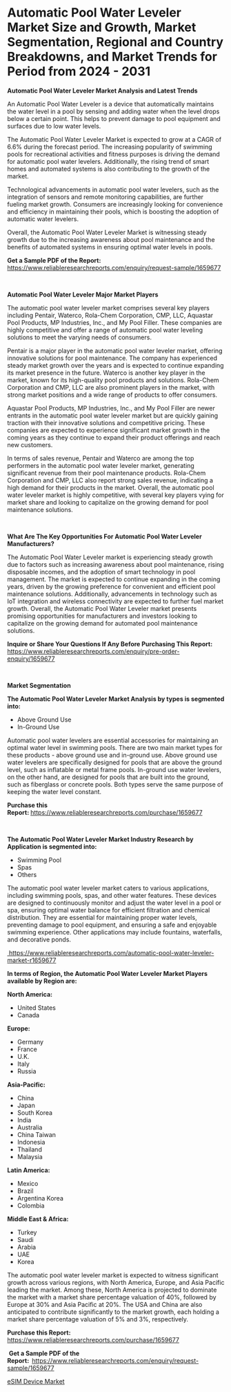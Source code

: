 <p><h1>Automatic Pool Water Leveler Market Size and Growth, Market Segmentation, Regional and Country Breakdowns, and Market Trends for Period from 2024 -  2031</h1></p><p><strong>Automatic Pool Water Leveler Market Analysis and Latest Trends</strong></p>
<p><p>An Automatic Pool Water Leveler is a device that automatically maintains the water level in a pool by sensing and adding water when the level drops below a certain point. This helps to prevent damage to pool equipment and surfaces due to low water levels.</p><p>The Automatic Pool Water Leveler Market is expected to grow at a CAGR of 6.6% during the forecast period. The increasing popularity of swimming pools for recreational activities and fitness purposes is driving the demand for automatic pool water levelers. Additionally, the rising trend of smart homes and automated systems is also contributing to the growth of the market.</p><p>Technological advancements in automatic pool water levelers, such as the integration of sensors and remote monitoring capabilities, are further fueling market growth. Consumers are increasingly looking for convenience and efficiency in maintaining their pools, which is boosting the adoption of automatic water levelers.</p><p>Overall, the Automatic Pool Water Leveler Market is witnessing steady growth due to the increasing awareness about pool maintenance and the benefits of automated systems in ensuring optimal water levels in pools.</p></p>
<p><strong>Get a Sample PDF of the Report:&nbsp;</strong> <a href="https://www.reliableresearchreports.com/enquiry/request-sample/1659677">https://www.reliableresearchreports.com/enquiry/request-sample/1659677</a></p>
<p>&nbsp;</p>
<p><strong>Automatic Pool Water Leveler Major Market Players</strong></p>
<p><p>The automatic pool water leveler market comprises several key players including Pentair, Waterco, Rola-Chem Corporation, CMP, LLC, Aquastar Pool Products, MP Industries, Inc., and My Pool Filler. These companies are highly competitive and offer a range of automatic pool water leveling solutions to meet the varying needs of consumers.</p><p>Pentair is a major player in the automatic pool water leveler market, offering innovative solutions for pool maintenance. The company has experienced steady market growth over the years and is expected to continue expanding its market presence in the future. Waterco is another key player in the market, known for its high-quality pool products and solutions. Rola-Chem Corporation and CMP, LLC are also prominent players in the market, with strong market positions and a wide range of products to offer consumers.</p><p>Aquastar Pool Products, MP Industries, Inc., and My Pool Filler are newer entrants in the automatic pool water leveler market but are quickly gaining traction with their innovative solutions and competitive pricing. These companies are expected to experience significant market growth in the coming years as they continue to expand their product offerings and reach new customers.</p><p>In terms of sales revenue, Pentair and Waterco are among the top performers in the automatic pool water leveler market, generating significant revenue from their pool maintenance products. Rola-Chem Corporation and CMP, LLC also report strong sales revenue, indicating a high demand for their products in the market. Overall, the automatic pool water leveler market is highly competitive, with several key players vying for market share and looking to capitalize on the growing demand for pool maintenance solutions.</p></p>
<p>&nbsp;</p>
<p><strong>What Are The Key Opportunities For Automatic Pool Water Leveler Manufacturers?</strong></p>
<p><p>The Automatic Pool Water Leveler market is experiencing steady growth due to factors such as increasing awareness about pool maintenance, rising disposable incomes, and the adoption of smart technology in pool management. The market is expected to continue expanding in the coming years, driven by the growing preference for convenient and efficient pool maintenance solutions. Additionally, advancements in technology such as IoT integration and wireless connectivity are expected to further fuel market growth. Overall, the Automatic Pool Water Leveler market presents promising opportunities for manufacturers and investors looking to capitalize on the growing demand for automated pool maintenance solutions.</p></p>
<p><strong>Inquire or Share Your Questions If Any Before Purchasing This Report:</strong> <a href="https://www.reliableresearchreports.com/enquiry/pre-order-enquiry/1659677">https://www.reliableresearchreports.com/enquiry/pre-order-enquiry/1659677</a></p>
<p>&nbsp;</p>
<p><strong>Market Segmentation</strong></p>
<p><strong>The Automatic Pool Water Leveler Market Analysis by types is segmented into:</strong></p>
<p><ul><li>Above Ground Use</li><li>In-Ground Use</li></ul></p>
<p><p>Automatic pool water levelers are essential accessories for maintaining an optimal water level in swimming pools. There are two main market types for these products - above ground use and in-ground use. Above ground use water levelers are specifically designed for pools that are above the ground level, such as inflatable or metal frame pools. In-ground use water levelers, on the other hand, are designed for pools that are built into the ground, such as fiberglass or concrete pools. Both types serve the same purpose of keeping the water level constant.</p></p>
<p><strong>Purchase this Report:&nbsp;</strong><a href="https://www.reliableresearchreports.com/purchase/1659677">https://www.reliableresearchreports.com/purchase/1659677</a></p>
<p>&nbsp;</p>
<p><strong>The Automatic Pool Water Leveler Market Industry Research by Application is segmented into:</strong></p>
<p><ul><li>Swimming Pool</li><li>Spas</li><li>Others</li></ul></p>
<p><p>The automatic pool water leveler market caters to various applications, including swimming pools, spas, and other water features. These devices are designed to continuously monitor and adjust the water level in a pool or spa, ensuring optimal water balance for efficient filtration and chemical distribution. They are essential for maintaining proper water levels, preventing damage to pool equipment, and ensuring a safe and enjoyable swimming experience. Other applications may include fountains, waterfalls, and decorative ponds.</p></p>
<p><a href="https://www.reliableresearchreports.com/automatic-pool-water-leveler-market-r1659677">&nbsp;https://www.reliableresearchreports.com/automatic-pool-water-leveler-market-r1659677</a></p>
<p><strong>In terms of Region, the Automatic Pool Water Leveler Market Players available by Region are:</strong></p>
<p>
    <p> <strong> North America: </strong>
        <ul>
            <li>United States</li>
            <li>Canada</li>
        </ul>
        </p> 
    <p> <strong> Europe: </strong>
        <ul>
            <li>Germany</li>
            <li>France</li>
            <li>U.K.</li>
            <li>Italy</li>
            <li>Russia</li>
        </ul>
        </p> 
    <p> <strong> Asia-Pacific: </strong>
        <ul>
            <li>China</li>
            <li>Japan</li>
            <li>South Korea</li>
            <li>India</li>
            <li>Australia</li>
            <li>China Taiwan</li>
            <li>Indonesia</li>
            <li>Thailand</li>
            <li>Malaysia</li>
        </ul>
        </p> 
    <p> <strong> Latin America: </strong>
        <ul>
            <li>Mexico</li>
            <li>Brazil</li>
            <li>Argentina Korea</li>
            <li>Colombia</li>
        </ul>
        </p> 
    <p> <strong> Middle East & Africa: </strong>
        <ul>
            <li>Turkey</li>
            <li>Saudi</li>
            <li>Arabia</li>
            <li>UAE</li>
            <li>Korea</li>
        </ul>
    </p>
    </p>
<p><p>The automatic pool water leveler market is expected to witness significant growth across various regions, with North America, Europe, and Asia Pacific leading the market. Among these, North America is projected to dominate the market with a market share percentage valuation of 40%, followed by Europe at 30% and Asia Pacific at 20%. The USA and China are also anticipated to contribute significantly to the market growth, each holding a market share percentage valuation of 5% and 3%, respectively.</p></p>
<p><strong>Purchase this Report: </strong><a href="https://www.reliableresearchreports.com/purchase/1659677">https://www.reliableresearchreports.com/purchase/1659677</a></p>
<p>&nbsp;<strong>Get a Sample PDF of the Report:&nbsp;&nbsp;</strong><a href="https://www.reliableresearchreports.com/enquiry/request-sample/1659677">https://www.reliableresearchreports.com/enquiry/request-sample/1659677</a></p>
<p><strong></strong></p>
<p><p><a href="https://cautious-neon-760.notion.site/eSIM-Device-Market-Furnishes-Information-on-Market-Share-Market-Trends-and-Market-Growth-6a01002ba6744e1eaf048f1c49f93b6b">eSIM Device Market</a></p></p>